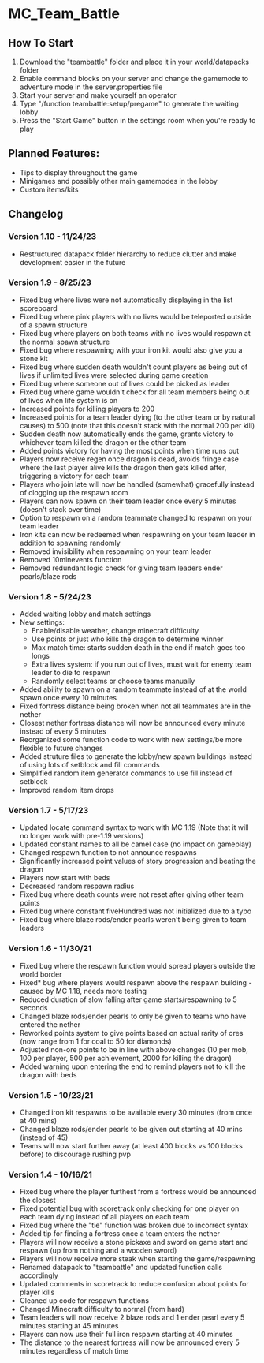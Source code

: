 # MC_Team_Battle

## How To Start
1. Download the "teambattle" folder and place it in your world/datapacks folder
2. Enable command blocks on your server and change the gamemode to adventure mode in the server.properties file
3. Start your server and make yourself an operator
4. Type "/function teambattle:setup/pregame" to generate the waiting lobby
5. Press the "Start Game" button in the settings room when you're ready to play

## Planned Features:
   - Tips to display throughout the game
   - Minigames and possibly other main gamemodes in the lobby
   - Custom items/kits

## Changelog

### Version 1.10 - 11/24/23
   - Restructured datapack folder hierarchy to reduce clutter and make development easier in the future

### Version 1.9 - 8/25/23
   - Fixed bug where lives were not automatically displaying in the list scoreboard
   - Fixed bug where pink players with no lives would be teleported outside of a spawn structure
   - Fixed bug where players on both teams with no lives would respawn at the normal spawn structure
   - Fixed bug where respawning with your iron kit would also give you a stone kit
   - Fixed bug where sudden death wouldn't count players as being out of lives if unlimited lives were selected during game creation
   - Fixed bug where someone out of lives could be picked as leader
   - Fixed bug where game wouldn't check for all team members being out of lives when life system is on
   - Increased points for killing players to 200
   - Increased points for a team leader dying (to the other team or by natural causes) to 500 (note that this doesn't stack with the normal 200 per kill)
   - Sudden death now automatically ends the game, grants victory to whichever team killed the dragon or the other team
   - Added points victory for having the most points when time runs out
   - Players now receive regen once dragon is dead, avoids fringe case where the last player alive kills the dragon then gets killed after, triggering a victory for each team
   - Players who join late will now be handled (somewhat) gracefully instead of clogging up the respawn room
   - Players can now spawn on their team leader once every 5 minutes (doesn't stack over time)
   - Option to respawn on a random teammate changed to respawn on your team leader
   - Iron kits can now be redeemed when respawning on your team leader in addition to spawning randomly
   - Removed invisibility when respawning on your team leader
   - Removed 10minevents function
   - Removed redundant logic check for giving team leaders ender pearls/blaze rods

### Version 1.8 - 5/24/23
   - Added waiting lobby and match settings
   - New settings:
       - Enable/disable weather, change minecraft difficulty
       - Use points or just who kills the dragon to determine winner
       - Max match time: starts sudden death in the end if match goes too longs
       - Extra lives system: if you run out of lives, must wait for enemy team leader to die to respawn
       - Randomly select teams or choose teams manually
   - Added ability to spawn on a random teammate instead of at the world spawn once every 10 minutes
   - Fixed fortress distance being broken when not all teammates are in the nether
   - Closest nether fortress distance will now be announced every minute instead of every 5 minutes
   - Reorganized some function code to work with new settings/be more flexible to future changes
   - Added struture files to generate the lobby/new spawn buildings instead of using lots of setblock and fill commands
   - Simplified random item generator commands to use fill instead of setblock
   - Improved random item drops


### Version 1.7 - 5/17/23
   - Updated locate command syntax to work with MC 1.19 (Note that it will no longer work with pre-1.19 versions)
   - Updated constant names to all be camel case (no impact on gameplay)
   - Changed respawn function to not announce respawns
   - Significantly increased point values of story progression and beating the dragon
   - Players now start with beds
   - Decreased random respawn radius
   - Fixed bug where death counts were not reset after giving other team points
   - Fixed bug where constant fiveHundred was not initialized due to a typo
   - Fixed bug where blaze rods/ender pearls weren't being given to team leaders

### Version 1.6 - 11/30/21
   - Fixed bug where the respawn function would spread players outside the world border
   - Fixed* bug where players would respawn above the respawn building - caused by MC 1.18, needs more testing
   - Reduced duration of slow falling after game starts/respawning to 5 seconds
   - Changed blaze rods/ender pearls to only be given to teams who have entered the nether
   - Reworked points system to give points based on actual rarity of ores (now range from 1 for coal to 50 for diamonds)
   - Adjusted non-ore points to be in line with above changes (10 per mob, 100 per player, 500 per achievement, 2000 for killing the dragon)
   - Added warning upon entering the end to remind players not to kill the dragon with beds

### Version 1.5 - 10/23/21
   - Changed iron kit respawns to be available every 30 minutes (from once at 40 mins)
   - Changed blaze rods/ender pearls to be given out starting at 40 mins (instead of 45)
   - Teams will now start further away (at least 400 blocks vs 100 blocks before) to discourage rushing pvp

### Version 1.4 - 10/16/21
   - Fixed bug where the player furthest from a fortress would be announced the closest
   - Fixed potential bug with scoretrack only checking for one player on each team dying instead of all players on each team
   - Fixed bug where the "tie" function was broken due to incorrect syntax
   - Added tip for finding a fortress once a team enters the nether
   - Players will now receive a stone pickaxe and sword on game start and respawn (up from nothing and a wooden sword)
   - Players will now receive more steak when starting the game/respawning
   - Renamed datapack to "teambattle" and updated function calls accordingly
   - Updated comments in scoretrack to reduce confusion about points for player kills
   - Cleaned up code for respawn functions
   - Changed Minecraft difficulty to normal (from hard)
   - Team leaders will now receive 2 blaze rods and 1 ender pearl every 5 minutes starting at 45 minutes
   - Players can now use their full iron respawn starting at 40 minutes
   - The distance to the nearest fortress will now be announced every 5 minutes regardless of match time

